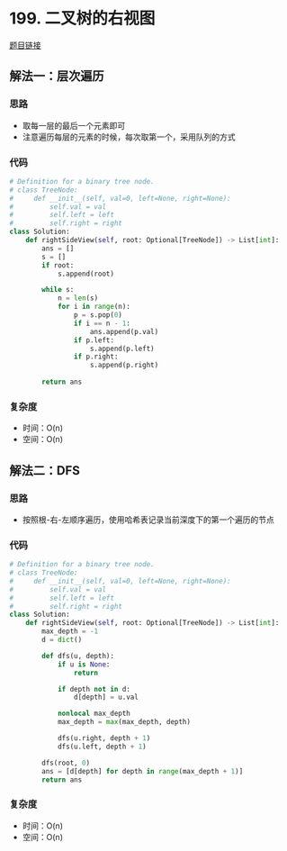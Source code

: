 # 199. 二叉树的右视图

[题目链接](https://leetcode.cn/problems/binary-tree-right-side-view/description/)

## 解法一：层次遍历

### 思路

- 取每一层的最后一个元素即可
- 注意遍历每层的元素的时候，每次取第一个，采用队列的方式

### 代码

```py
# Definition for a binary tree node.
# class TreeNode:
#     def __init__(self, val=0, left=None, right=None):
#         self.val = val
#         self.left = left
#         self.right = right
class Solution:
    def rightSideView(self, root: Optional[TreeNode]) -> List[int]:
        ans = []
        s = []
        if root:
            s.append(root)

        while s:
            n = len(s)
            for i in range(n):
                p = s.pop(0)
                if i == n - 1:
                    ans.append(p.val)
                if p.left:
                    s.append(p.left)
                if p.right:
                    s.append(p.right)
        
        return ans
```

### 复杂度

- 时间：O(n)
- 空间：O(n)

## 解法二：DFS

### 思路

- 按照根-右-左顺序遍历，使用哈希表记录当前深度下的第一个遍历的节点

### 代码

```py
# Definition for a binary tree node.
# class TreeNode:
#     def __init__(self, val=0, left=None, right=None):
#         self.val = val
#         self.left = left
#         self.right = right
class Solution:
    def rightSideView(self, root: Optional[TreeNode]) -> List[int]:
        max_depth = -1
        d = dict()

        def dfs(u, depth):
            if u is None:
                return

            if depth not in d:
                d[depth] = u.val

            nonlocal max_depth
            max_depth = max(max_depth, depth)

            dfs(u.right, depth + 1)
            dfs(u.left, depth + 1)

        dfs(root, 0)
        ans = [d[depth] for depth in range(max_depth + 1)]
        return ans
```

### 复杂度

- 时间：O(n)
- 空间：O(n)
